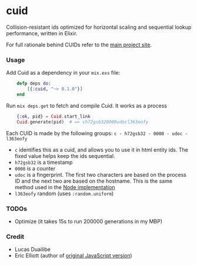 cuid
====

Collision-resistant ids optimized for horizontal scaling and sequential lookup performance,
written in Elixir.

For full rationale behind CUIDs refer to the [main project site](http://usecuid.org).


### Usage

Add Cuid as a dependency in your `mix.exs` file:

```elixir
    defp deps do:
        [{:cuid, "~> 0.1.0"}]
    end
```

Run `mix deps.get` to fetch and compile Cuid. It works as a process

```elixir
    {:ok, pid} = Cuid.start_link
    Cuid.generate(pid)  # => ch72gsb320000udocl363eofy
```

Each CUID is made by the following groups: `c - h72gsb32 - 0000 - udoc - l363eofy`

* `c` identifies this as a cuid, and allows you to use it in html entity ids. The fixed value helps keep the ids sequential.
* `h72gsb32` is a timestamp
* `0000` is a counter
* `udoc` is a fingerprint. The first two characters are based on the process ID and the next two are based on the hostname. This is the same method used in the [Node implementation](https://github.com/ericelliott/cuid/blob/master/src/node-fingerprint.js)
* `l363eofy` random (uses `:random.uniform`)


### TODOs

* Optimize (it takes 15s to run 200000 generations in my MBP)


### Credit

* Lucas Duailibe
* Eric Elliott (author of [original JavaScript version](http://github.com/ericelliott/cuid))
